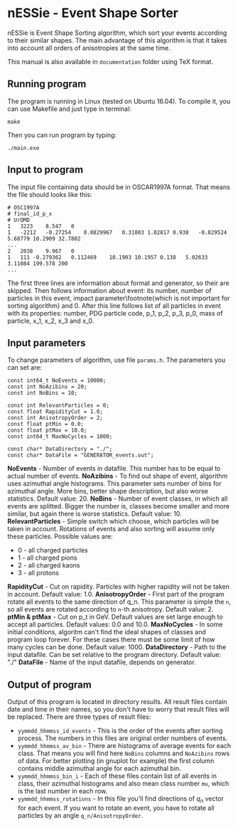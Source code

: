 # nESSie - Event Shape Sorter

nESSie is Event Shape Sorting algorithm, which sort your events according to their similar shapes. The main advantage of this algorithm is that it takes into account all orders of anisotropies at the same time.

This manual is also available in `documentation` folder using TeX format.

## Running program

The program is running in Linux (tested on Ubuntu 16.04). To compile it, you can use Makefile and just type in terminal:
```
make
```

Then you can run program by typing:
```
./main.exe
```

## Input to program

The input file containing data should be in OSCAR1997A format. That means the file should looks like this:
```
# OSC1997A
# final_id_p_x
# UrQMD
1 	3223	8.547	0
1	-2212	-0.27254	0.0829967	0.31003	1.02817	0.938	-0.829524	5.68779	10.2909	32.7802
...
2	2038	9.967	0
1	111	-0.279362	0.112469	10.1903	10.1957	0.138	5.02633	3.11084	199.578	200
...
```

The first three lines are information about format and generator, so their are skipped. Then follows information about event: its number, number of particles in this event, impact parameter\footnote{which is not important for sorting algorithm} and 0.
After this line follows list of all particles in event with its properties: number, PDG particle code, p_1, p_2, p_3, p_0, mass of particle, x_1, x_2, x_3 and x_0.

## Input parameters

To change parameters of algorithm, use file `params.h`. The parameters you can set are:
```
const int64_t NoEvents = 10000;
const int NoAzibins = 20;
const int NoBins = 10;

const int RelevantParticles = 0;
const float RapidityCut = 1.0;
const int AnisotropyOrder = 2;
const float ptMin = 0.0;
const float ptMax = 10.0;
const int64_t MaxNoCycles = 1000;

const char* DataDirectory = "./";
const char* DataFile = "GENERATOR_events.out";
```
**NoEvents** - Number of events in datafile. This number has to be equal to actual number of events.
**NoAzibins** - To find out shape of event, algorithm uses azimuthal angle histograms. This parameter sets number of bins for azimuthal angle. More bins, better shape description, but also worse statistics. Default value: 20.
**NoBins** - Number of event classes, in which all events are splitted. Bigger the number is, classes become smaller and more similar, but again there is worse statistics. Default value: 10.
**RelevantParticles** - Simple switch which choose, which particles will be taken in account. Rotations of events and also sorting will assume only these particles. Possible values are:
* 0 - all charged particles
* 1 - all charged pions
* 2 - all charged kaons
* 3 - all protons

**RapidityCut** - Cut on rapidity. Particles with higher rapidity will not be taken in account. Default value: 1.0.
**AnisotropyOrder** - First part of the program rotate all events to the same direction of q_n. This parameter is simple the `n`, so all events are rotated according to `n`-th anisotropy. Default value: 2.
**ptMin & ptMax** - Cut on p_t in GeV. Default values are set large enough to accept all particles. Default values: 0.0 and 10.0.
**MaxNoCycles** - In some initial conditions, algoritm can't find the ideal shapes of classes and program loop forever. For these cases there must be some limit of how many cycles can be done. Default value: 1000.
**DataDirectory** - Path to the input datafile. Can be set relative to the program directory. Default value: "./"
**DataFile** - Name of the input datafile, depends on generator.

## Output of program

Output of this program is located in directory results. All result files contain date and time in their names, so you don't have to worry that result files will be replaced. There are three types of result files:
* `yymmdd_hhmmss_id_events` - This is the order of the events after sorting process. The numbers in this files are original order numbers of events.
* `yymmdd_hhmmss_av_bin` - There are histograms of average events for each class. That means you will find here `NoBins` columns and `NoAzibins` rows of data. For better plotting (in gnuplot for example) the first column contains middle azimuthal angle for each azimuthal bin.
* `yymmdd_hhmmss_bin_i` - Each of these files contain list of all events in class, their azimuthal histograms and also mean class number `mu`, which is the last number in each row.
* `yymmdd_hhmmss_rotations` - In this file you'll find directions of $q_n$ vector for each event. If you want to rotate an event, you have to rotate all particles by an angle `q_n/AnisotropyOrder`.